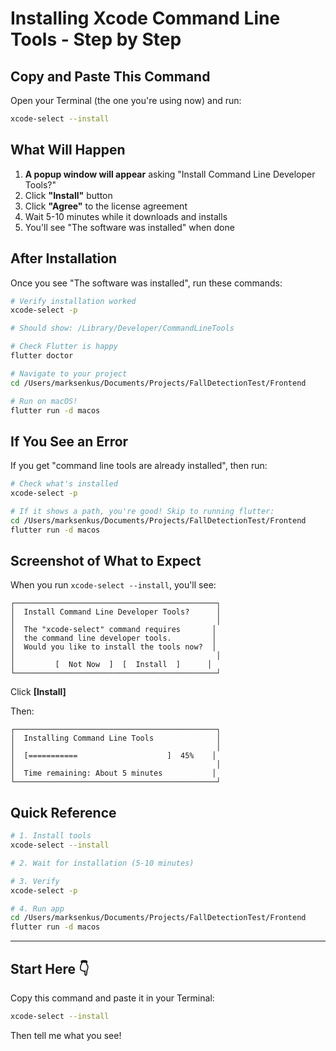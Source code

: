 # Installing Xcode Command Line Tools - Step by Step

## Copy and Paste This Command

Open your Terminal (the one you're using now) and run:

```bash
xcode-select --install
```

## What Will Happen

1. **A popup window will appear** asking "Install Command Line Developer Tools?"
2. Click **"Install"** button
3. Click **"Agree"** to the license agreement
4. Wait 5-10 minutes while it downloads and installs
5. You'll see "The software was installed" when done

## After Installation

Once you see "The software was installed", run these commands:

```bash
# Verify installation worked
xcode-select -p

# Should show: /Library/Developer/CommandLineTools

# Check Flutter is happy
flutter doctor

# Navigate to your project
cd /Users/marksenkus/Documents/Projects/FallDetectionTest/Frontend

# Run on macOS!
flutter run -d macos
```

## If You See an Error

If you get "command line tools are already installed", then run:

```bash
# Check what's installed
xcode-select -p

# If it shows a path, you're good! Skip to running flutter:
cd /Users/marksenkus/Documents/Projects/FallDetectionTest/Frontend
flutter run -d macos
```

## Screenshot of What to Expect

When you run `xcode-select --install`, you'll see:

```
┌─────────────────────────────────────────────┐
│  Install Command Line Developer Tools?      │
│                                             │
│  The "xcode-select" command requires       │
│  the command line developer tools.         │
│  Would you like to install the tools now?  │
│                                             │
│         [  Not Now  ]  [  Install  ]      │
└─────────────────────────────────────────────┘
```

Click **[Install]**

Then:

```
┌─────────────────────────────────────────────┐
│  Installing Command Line Tools              │
│                                             │
│  [===========                    ]  45%    │
│                                             │
│  Time remaining: About 5 minutes           │
└─────────────────────────────────────────────┘
```

## Quick Reference

```bash
# 1. Install tools
xcode-select --install

# 2. Wait for installation (5-10 minutes)

# 3. Verify
xcode-select -p

# 4. Run app
cd /Users/marksenkus/Documents/Projects/FallDetectionTest/Frontend
flutter run -d macos
```

---

## Start Here 👇

Copy this command and paste it in your Terminal:

```bash
xcode-select --install
```

Then tell me what you see!
